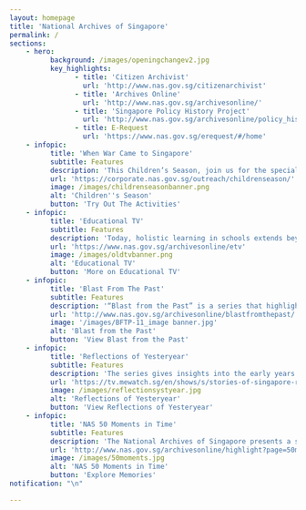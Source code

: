 ```yaml
---
layout: homepage
title: 'National Archives of Singapore'
permalink: /
sections:
    - hero:
          background: /images/openingchangev2.jpg
          key_highlights:
                - title: 'Citizen Archivist'
                  url: 'http://www.nas.gov.sg/citizenarchivist'
                - title: 'Archives Online'
                  url: 'http://www.nas.gov.sg/archivesonline/'
                - title: 'Singapore Policy History Project'
                  url: 'http://www.nas.gov.sg/archivesonline/policy_history/'
                - title: E-Request
                  url: 'https://www.nas.gov.sg/erequest/#/home'
    - infopic:
          title: 'When War Came to Singapore'
          subtitle: Features
          description: 'This Children’s Season, join us for the special online edition of activities from the Former Ford Factory. Parents and children can learn about life during the Japanese Occupation in Singapore and listen to powerful survivor stories.'
          url: 'https://corporate.nas.gov.sg/outreach/childrenseason/'
          image: /images/childrenseasonbanner.png
          alt: 'Children''s Season'
          button: 'Try Out The Activities'
    - infopic:
          title: 'Educational TV'
          subtitle: Features
          description: 'Today, holistic learning in schools extends beyond the classroom, with a focus on new skills like programming and coding. But back in the 1960s, schools were already embarking on this concept with a series of educational videos to expand students’ horizons beyond school curriculum. Browse through a selection of Educational Television (ETV) programmes produced by the Curriculum Development Institute of Singapore (CDIS) and its predecessors from 1967-1983.'
          url: 'https://www.nas.gov.sg/archivesonline/etv'
          image: /images/oldtvbanner.png
          alt: 'Educational TV'
          button: 'More on Educational TV'
    - infopic:
          title: 'Blast From The Past'
          subtitle: Features
          description: '“Blast from the Past” is a series that highlights some of Singapore’s shared experiences through the collections of the National Archives of Singapore.  Browse through our curated selection of photos, audiovisual content, declassified government files and oral history excerpts to find out more on Singapore’s past experiences.'
          url: 'http://www.nas.gov.sg/archivesonline/blastfromthepast/'
          image: '/images/BFTP-11_image banner.jpg'
          alt: 'Blast from the Past'
          button: 'View Blast from the Past'
    - infopic:
          title: 'Reflections of Yesteryear'
          subtitle: Features
          description: 'The series gives insights into the early years of Singapore’s independence, and shows some of the challenges faced and conquered. These speeches and interviews preserved by the National Archives of Singapore convey messages of strength and hope. They are particularly relevant to us in this current time, as the nation celebrates another year of nationhood, in the midst of a historic health and economic situation.'
          url: 'https://tv.mewatch.sg/en/shows/s/stories-of-singapore-reflections-of-yesteryear/episodes'
          image: /images/reflectionsystyear.jpg
          alt: 'Reflections of Yesteryear'
          button: 'View Reflections of Yesteryear'
    - infopic:
          title: 'NAS 50 Moments in Time'
          subtitle: Features
          description: 'The National Archives of Singapore presents a selection of audiovisual materials and oral history interviews that we have collected and judiciously preserved over the past 50 years for you and our future generations. They capture the times that Singaporeans celebrated, stood up proudly and even cried. Travel to scenes that have vanished and enjoy the treasured memories of Singaporeans from different walks of life.'
          url: 'http://www.nas.gov.sg/archivesonline/highlight?page=50moments'
          image: /images/50moments.jpg
          alt: 'NAS 50 Moments in Time'
          button: 'Explore Memories'
notification: "\n"

---
```



